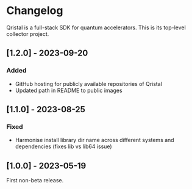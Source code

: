 # Changelog

Qristal is a full-stack SDK for quantum accelerators.  This is its top-level collector project.

## [1.2.0] - 2023-09-20

### Added

- GitHub hosting for publicly available repositories of Qristal
- Updated path in README to public images

## [1.1.0] - 2023-08-25

### Fixed

- Harmonise install library dir name across different systems and dependencies (fixes lib vs lib64 issue)

## [1.0.0] - 2023-05-19

First non-beta release.

